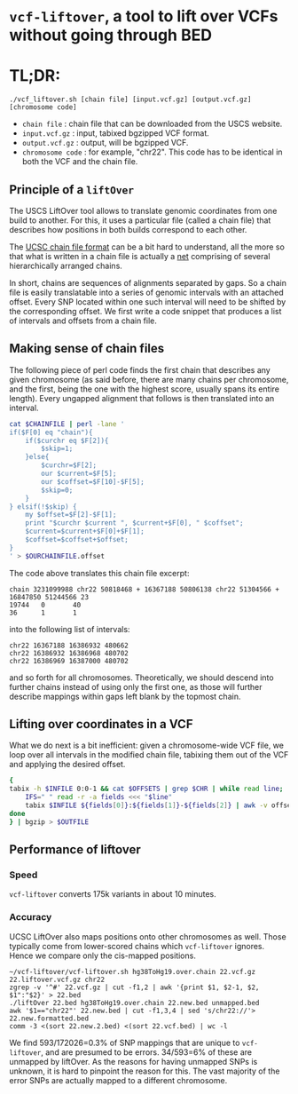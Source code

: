 # `vcf-liftover`, a tool to lift over VCFs without going through BED

# TL;DR: 

`./vcf_liftover.sh [chain file] [input.vcf.gz] [output.vcf.gz] [chromosome code]`

* `chain file` : chain file that can be downloaded from the USCS website.
* `input.vcf.gz` : input, tabixed bgzipped VCF format.
* `output.vcf.gz` : output, will be bgzipped VCF.
* `chromosome code` : for example, "chr22". This code has to be identical in both the VCF and the chain file.

## Principle of a `liftOver`

The USCS LiftOver tool allows to translate genomic coordinates from one build to another. For this, it uses a particular file (called a chain file) that describes how positions in both builds correspond to each other.


The [UCSC chain file format](http://genome.ucsc.edu/goldenPath/help/chain.html) can be a bit hard to understand, all the more so that what is written in a chain file is actually a [net](http://genomewiki.ucsc.edu/index.php/Chains_Nets) comprising of several hierarchically arranged chains.

In short, chains are sequences of alignments separated by gaps. So a chain file is easily translatable into a series of genomic intervals with an attached offset. Every SNP located within one such interval will need to be shifted by the corresponding offset. We first write a code snippet that produces a list of intervals and offsets from a chain file.

## Making sense of chain files

The following piece of perl code finds the first chain that describes any given chromosome (as said before, there are many chains per chromosome, and the first, being the one with the highest score, usually spans its entire length). Every ungapped alignment that follows is then translated into an interval.

```bash
cat $CHAINFILE | perl -lane '
if($F[0] eq "chain"){
	if($curchr eq $F[2]){
		$skip=1;
	}else{
		$curchr=$F[2];
		our $current=$F[5];
		our $coffset=$F[10]-$F[5];
		$skip=0;
	}
} elsif(!$skip) {
	my $offset=$F[2]-$F[1];
	print "$curchr $current ", $current+$F[0], " $coffset";
	$current=$current+$F[0]+$F[1];
	$coffset=$coffset+$offset;
}
' > $OURCHAINFILE.offset
```

The code above translates this chain file excerpt:

```
chain 3231099988 chr22 50818468 + 16367188 50806138 chr22 51304566 + 16847850 51244566 23
19744   0       40
36      1       1
```

into the following list of intervals:

```
chr22 16367188 16386932 480662
chr22 16386932 16386968 480702
chr22 16386969 16387000 480702
```

and so forth for all chromosomes. Theoretically, we should descend into further chains instead of using only the first one, as those will further describe mappings within gaps left blank by the topmost chain. 

## Lifting over coordinates in a VCF

What we do next is a bit inefficient: given a chromosome-wide VCF file, we loop over all intervals in the modified chain file, tabixing them out of the VCF and applying the desired offset.

```bash
{ 
tabix -h $INFILE 0:0-1 && cat $OFFSETS | grep $CHR | while read line;  do 
	IFS=" " read -r -a fields <<< "$line"
	tabix $INFILE ${fields[0]}:${fields[1]}-${fields[2]} | awk -v offset=${fields[3]} 'BEGIN{OFS="\t"}{$2=$2+offset;}1'; 
done 
} | bgzip > $OUTFILE
```

## Performance of liftover
### Speed
`vcf-liftover` converts 175k variants in about 10 minutes.

### Accuracy 
UCSC LiftOver also maps positions onto other chromosomes as well. Those typically come from lower-scored chains which `vcf-liftover` ignores. Hence we compare only the cis-mapped positions.

```
~/vcf-liftover/vcf-liftover.sh hg38ToHg19.over.chain 22.vcf.gz 22.liftover.vcf.gz chr22
zgrep -v '^#' 22.vcf.gz | cut -f1,2 | awk '{print $1, $2-1, $2, $1":"$2}' > 22.bed
./liftOver 22.bed hg38ToHg19.over.chain 22.new.bed unmapped.bed
awk '$1=="chr22"' 22.new.bed | cut -f1,3,4 | sed 's/chr22://'> 22.new.formatted.bed
comm -3 <(sort 22.new.2.bed) <(sort 22.vcf.bed) | wc -l
```

We find 593/172026=0.3% of SNP mappings that are unique to `vcf-liftover`, and are presumed to be errors. 34/593=6% of these are unmapped by liftOver. As the reasons for having unmapped SNPs is unknown, it is hard to pinpoint the reason for this. The vast majority of the error SNPs are actually mapped to a different chromosome.
